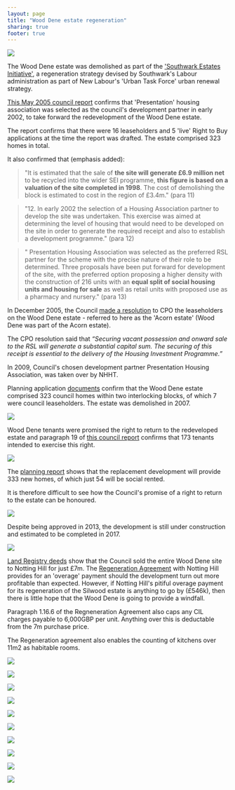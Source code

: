 ```yaml
---
layout: page
title: "Wood Dene estate regeneration"
sharing: true
footer: true
---
```

![](http://crappistmartin.github.io/images/wooddene1.jpg)

The Wood Dene estate was demolished as part of the ['Southwark Estates Initiative'](http://embed.verite.co/timeline/?source=0Aprl6XcACewydEhRaWFOLVBfUjBSVW1HUGVZNEhGeFE&font=Bevan-PotanoSans&maptype=toner&lang=en&hash_bookmark=true&start_zoom_adjust=2&height=650#1), a regeneration strategy devised by Southwark's Labour administration as part of New Labour's 'Urban Task Force' urban renewal strategy. 

[This May 2005 council report](http://moderngov.southwark.gov.uk/Data/Executive/20050523/Agenda/Item%2011%20-%20Wooddene%20EstateRegeneration%20-%20Update.pdf) confirms that 'Presentation' housing association was selected as the council's development partner in early 2002, to take forward the redevelopment of the Wood Dene estate. 

The report confirms that there were 16 leaseholders and 5 'live' Right to Buy applications at the time the report was drafted. The estate comprised 323 homes in total.

It also confirmed that (emphasis added):

>"It is estimated that the sale of __the site will generate £6.9 million net__ to be recycled into the wider SEI programme, __this figure is based on a valuation of the site completed in 1998__. The cost of demolishing the block is estimated to cost in the region of £3.4m." (para 11)

>"12. In early 2002 the selection of a Housing Association partner to develop the site was undertaken. This exercise was aimed at determining the level of housing that would need to be developed on the site in order to generate the required receipt and also to establish a development programme." (para 12)

>" Presentation Housing Association was selected as the preferred RSL partner for the scheme with the precise nature of their role to be determined. Three proposals have been put forward for development of the site, with the preferred option proposing a higher density with the construction of 216 units with an __equal split of social housing units and housing for sale__ as well as retail units with proposed use as a pharmacy and nursery." (para 13)

In December 2005, the Council [made a resolution](http://moderngov.southwark.gov.uk/Data/Executive/20051213/Agenda/Item%2013%20-%20CompulsoryPurchase%20of%20lands%20on%20the%20Acorn%20Estate,%20Peckham%20SE15%20-Report.pdf) to CPO the leaseholders on the Wood Dene estate - referred to here as the 'Acorn estate' (Wood Dene was part of the Acorn estate).

The CPO resolution said that _“Securing vacant possession and onward sale to the RSL will generate a substantial capital sum. The securing of this receipt is essential to the delivery of the Housing Investment Programme.”_

In 2009, Council's chosen development partner Presentation Housing Association, was taken over by NHHT.

Planning application [documents](http://moderngov.southwark.gov.uk/documents/s38968/Report.pdf) confirm that the Wood Dene estate comprised 323 council homes within two interlocking blocks, of which 7 were council leaseholders. The estate was demolished in 2007. 

![](http://crappistmartin.github.io/images/wooddene2.jpg)

Wood Dene tenants were promised the right to return to the redeveloped estate and paragraph 19 of [this council report](http://moderngov.southwark.gov.uk/Data/Executive/20030729/Agenda/56%20-%20Disposal%20of%20216-224Underhill%20Road,%20SE22.pdf) confirms that 173 tenants intended to exercise this right.

![](http://crappistmartin.github.io/images/wooddenertr.png)

The [planning report](http://moderngov.southwark.gov.uk/documents/s38968/Report.pdf) shows that the replacement development will provide 333 new homes, of which just 54 will be social rented.

It is therefore difficult to see how the Council's promise of a right to return to the estate can be honoured.

![](http://crappistmartin.github.io/images/wooddeneor.png)

Despite being approved in 2013, the development is still under construction and estimated to be completed in 2017.

![](http://crappistmartin.github.io/images/wooddeneplan.jpg)

[Land Registry deeds](http://crappistmartin.github.io/images/LRegisterWoodDene.pdf) show that the Council sold the entire Wood Dene site to Notting Hill for just £7m. The [Regeneration Agreement](/img/RAWooddene.pdf) with Notting Hill provides for an 'overage' payment should the development turn out more profitable than expected. However, if Notting Hill's pitiful overage payment for its regeneration of the Silwood estate is anything to go by (£546k), then there is little hope that the Wood Dene is going to provide a windfall.

Paragraph 1.16.6 of the Regneneration Agreement also caps any CIL charges payable to 6,000GBP per unit. Anything over this is deductable from the 7m purchase price. 

The Regeneration agreement also enables the counting of kitchens over 11m2 as habitable rooms.

![](/img/wood_dene.jpg)

![](/img/wooddenephoto.jpg)

![](/img/wooddenephoto2.jpg)

![](/img/wooddene_demolition1.jpg)

![](/img/wood_dene.jpg)

![](/img/wooddene_demolition2.jpg)

![](/img/wooddeneseventies.jpg)

![](/img/Wood-Dene-Estate-SN.jpg)

![](/img/wooddeneoriginal.jpg)

![](/img/wooddenemap.jpg)
